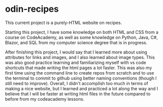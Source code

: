 # odin-recipes
This current project is a purely-HTML website on recipes.

Starting this project, I have some knowledge on both HTML and CSS from a course on CodeAcademy, as well as some knowledge on Python, Java, C#, Blazor, and SQL from my computer science degree that is in progress.

After finishing this project, I would say that I learned more about using attributes for links and images, and I also learned about image types. This was also good practice learning and familiarizing myself with vs code shortcuts that made writing the html pages a lot faster. This was also my first time using the command line to create repos from scratch and to use the terminal to commit to github using better naming conventions (though I still need to improve). Overall, I didn't accomplish too much in terms of making a nice website, but I learned and practiced a lot along the way and I believe that I will be faster at writing html files in the future compared to before from my codeacademy lessons.